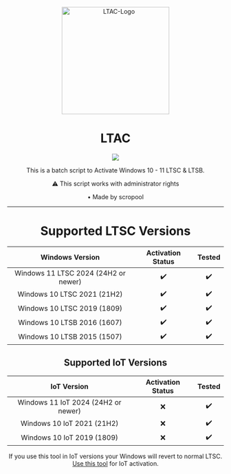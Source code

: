 <p align="center">
  <img src="https://github.com/user-attachments/assets/da70c518-e108-4060-a1d0-dc771591e6ad" alt="LTAC-Logo" width="250">
</p>

<h1 align="center">LTAC</h1>

<p align="center">
  <a href="https://github.com/scropool/LTAC">
    <img src="https://badgen.net/badge/icon/windows?icon=windows&label">
  </a>
</p>

<p align="center">This is a batch script to Activate Windows 10 - 11 LTSC & LTSB.</p>
<p align="center">⚠️ This script works with administrator rights</p>
<p align="center">• Made by scropool</p>
<hr>

<h1 align="center">Supported LTSC Versions</h1>

  |                   Windows Version                    | Activation Status | Tested  |
  |:-----------------------------------------------------:|:-----------------:|:-------:|
  |      Windows 11 LTSC 2024 (24H2 or newer)            |         ✔️         |   ✔️    |
  |      Windows 10 LTSC 2021 (21H2)                     |         ✔️         |   ✔️    |
  |      Windows 10 LTSC 2019 (1809)                     |         ✔️         |   ✔️    |
  |              Windows 10 LTSB 2016 (1607)             |         ✔️         |   ✔️    |
  |              Windows 10 LTSB 2015 (1507)             |         ✔️         |   ✔️    |

<h2 align="center">Supported IoT Versions</h2>

  |                  IoT Version                          | Activation Status | Tested  |
  |:-----------------------------------------------------:|:-----------------:|:-------:|
  |      Windows 11 IoT 2024 (24H2 or newer)             |         ❌        |   ✔️   |
  |      Windows 10 IoT 2021 (21H2)                      |         ❌        |   ✔️   |
  |      Windows 10 IoT 2019 (1809)                      |         ❌        |   ✔️   |
  
<p align="center">If you use this tool in IoT versions your Windows will revert to normal LTSC. <a href="https://github.com/sysconf16/ltsc-2021-activator">Use this tool</a> for IoT activation.</p>

